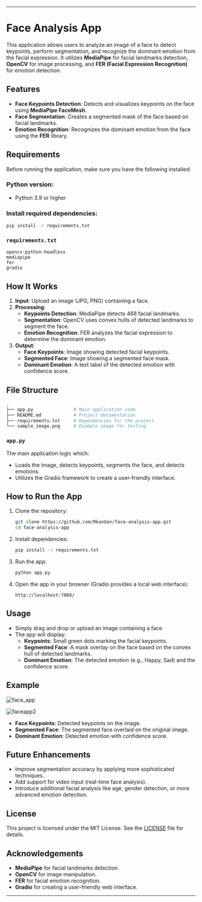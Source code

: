 
---

# Face Analysis App

This application allows users to analyze an image of a face to detect keypoints, perform segmentation, and recognize the dominant emotion from the facial expression. It utilizes **MediaPipe** for facial landmarks detection, **OpenCV** for image processing, and **FER (Facial Expression Recognition)** for emotion detection.

## Features

- **Face Keypoints Detection**: Detects and visualizes keypoints on the face using **MediaPipe FaceMesh**.
- **Face Segmentation**: Creates a segmented mask of the face based on facial landmarks.
- **Emotion Recognition**: Recognizes the dominant emotion from the face using the **FER** library.

## Requirements

Before running the application, make sure you have the following installed:

### Python version:
- Python 3.9 or higher

### Install required dependencies:
```bash
pip install -r requirements.txt
```

### `requirements.txt`
```text
opencv-python-headless
mediapipe
fer
gradio
```

## How It Works

1. **Input**: Upload an image (JPG, PNG) containing a face.
2. **Processing**:
   - **Keypoints Detection**: MediaPipe detects 468 facial landmarks.
   - **Segmentation**: OpenCV uses convex hulls of detected landmarks to segment the face.
   - **Emotion Recognition**: FER analyzes the facial expression to determine the dominant emotion.
3. **Output**:
   - **Face Keypoints**: Image showing detected facial keypoints.
   - **Segmented Face**: Image showing a segmented face mask.
   - **Dominant Emotion**: A text label of the detected emotion with confidence score.

## File Structure

```bash
.
├── app.py               # Main application code
├── README.md            # Project documentation
├── requirements.txt     # Dependencies for the project
└── sample_image.png     # Example image for testing
```

### `app.py`
The main application logic which:
- Loads the image, detects keypoints, segments the face, and detects emotions.
- Utilizes the Gradio framework to create a user-friendly interface.

## How to Run the App

1. Clone the repository:
   ```bash
   git clone https://github.com/RkanGen/face-analysis-app.git
   cd face-analysis-app
   ```

2. Install dependencies:
   ```bash
   pip install -r requirements.txt
   ```

3. Run the app:
   ```bash
   python app.py
   ```

4. Open the app in your browser (Gradio provides a local web interface):
   ```
   http://localhost:7860/
   ```

## Usage

- Simply drag and drop or upload an image containing a face.
- The app will display:
  - **Keypoints**: Small green dots marking the facial keypoints.
  - **Segmented Face**: A mask overlay on the face based on the convex hull of detected landmarks.
  - **Dominant Emotion**: The detected emotion (e.g., Happy, Sad) and the confidence score.

## Example
![face_app](https://github.com/user-attachments/assets/8949b776-3326-40ae-834c-3e80bc5a8312)

![faceapp2](https://github.com/user-attachments/assets/c7e4c8d0-1ba5-43b1-bcb4-2870a2137992)


- **Face Keypoints**: Detected keypoints on the image.
- **Segmented Face**: The segmented face overlaid on the original image.
- **Dominant Emotion**: Detected emotion with confidence score.

## Future Enhancements

- Improve segmentation accuracy by applying more sophisticated techniques.
- Add support for video input (real-time face analysis).
- Introduce additional facial analysis like age, gender detection, or more advanced emotion detection.

## License

This project is licensed under the MIT License. See the [LICENSE](LICENSE) file for details.

## Acknowledgements

- **MediaPipe** for facial landmarks detection.
- **OpenCV** for image manipulation.
- **FER** for facial emotion recognition.
- **Gradio** for creating a user-friendly web interface.

---
